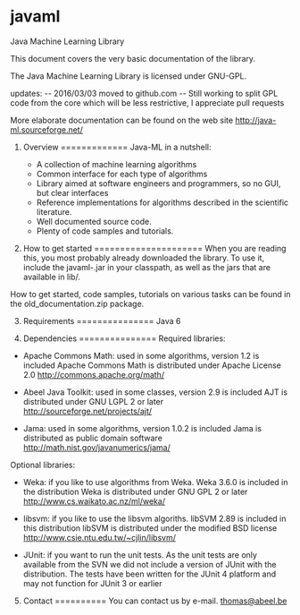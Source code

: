 # javaml
Java Machine Learning Library

This document covers the very basic documentation of the library. 

The Java Machine Learning Library is licensed under GNU-GPL.

updates: 
-- 2016/03/03 moved to github.com 
-- Still working to split GPL code from the core which will be less restrictive, I appreciate pull requests

More elaborate documentation can be found on the web site
http://java-ml.sourceforge.net/

1. Overview
=============
Java-ML in a nutshell:

    * A collection of machine learning algorithms
    * Common interface for each type of algorithms
    * Library aimed at software engineers and programmers, so no GUI, but clear interfaces
    * Reference implementations for algorithms described in the scientific literature.
    * Well documented source code.
    * Plenty of code samples and tutorials.

2. How to get started
=====================
When you are reading this, you most probably already downloaded the library. 
To use it, include the javaml-<version>.jar in your classpath, as well as the 
jars that are available in lib/.  

How to get started, code samples, tutorials on various tasks can be found
in the old_documentation.zip package.


3. Requirements
===============
Java 6

4. Dependencies
===============
Required libraries:
- Apache Commons Math: used in some algorithms, version 1.2 is included
	Apache Commons Math is distributed under Apache License 2.0
	http://commons.apache.org/math/

- Abeel Java Toolkit: used in some classes, version 2.9 is included
	AJT is distributed under GNU LGPL 2 or later
	http://sourceforge.net/projects/ajt/
	
- Jama: used in some algorithms, version 1.0.2 is included
	Jama is distributed as public domain software 
	http://math.nist.gov/javanumerics/jama/
	
Optional libraries:
- Weka: if you like to use algorithms from Weka. Weka 3.6.0 is included in the distribution
	Weka is distributed under GNU GPL 2 or later
	http://www.cs.waikato.ac.nz/ml/weka/

- libsvm: if you like to use the libsvm algoriths. libSVM 2.89 is included in this distribution
	libSVM is distributed under the modified BSD license
	http://www.csie.ntu.edu.tw/~cjlin/libsvm/
	
- JUnit: if you want to run the unit tests. As the unit tests are only available from the SVN 
we did not include a version of JUnit with the distribution. The tests have been written for the 
JUnit 4 platform and may not function for JUnit 3 or earlier

5. Contact
==========
You can contact us by e-mail.
thomas@abeel.be



